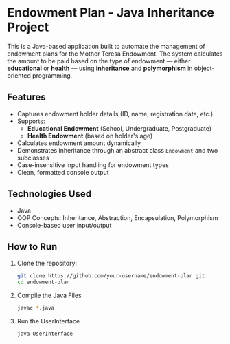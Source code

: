 # Endowment Plan - Java Inheritance Project

This is a Java-based application built to automate the management of endowment plans for the Mother Teresa Endowment. The system calculates the amount to be paid based on the type of endowment — either **educational** or **health** — using **inheritance** and **polymorphism** in object-oriented programming.

## Features

- Captures endowment holder details (ID, name, registration date, etc.)
- Supports:
  - **Educational Endowment** (School, Undergraduate, Postgraduate)
  - **Health Endowment** (based on holder's age)
- Calculates endowment amount dynamically
- Demonstrates inheritance through an abstract class `Endowment` and two subclasses
- Case-insensitive input handling for endowment types
- Clean, formatted console output

## Technologies Used

- Java
- OOP Concepts: Inheritance, Abstraction, Encapsulation, Polymorphism
- Console-based user input/output

## How to Run

1. Clone the repository:
   ```bash
   git clone https://github.com/your-username/endowment-plan.git
   cd endowment-plan
2. Compile the Java Files
   ```bash
   javac *.java
3. Run the UserInterface
   ```bash
   java UserInterface

